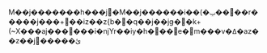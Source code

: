 M��j�������h���j�M��j������i��(�׫��ݕ��r�����j���+��iz��z{b��q��j��jǥ��k+(~X���aj������i�njYr��iy�h���e�m���v�ߡ�az��z��j�����ئ